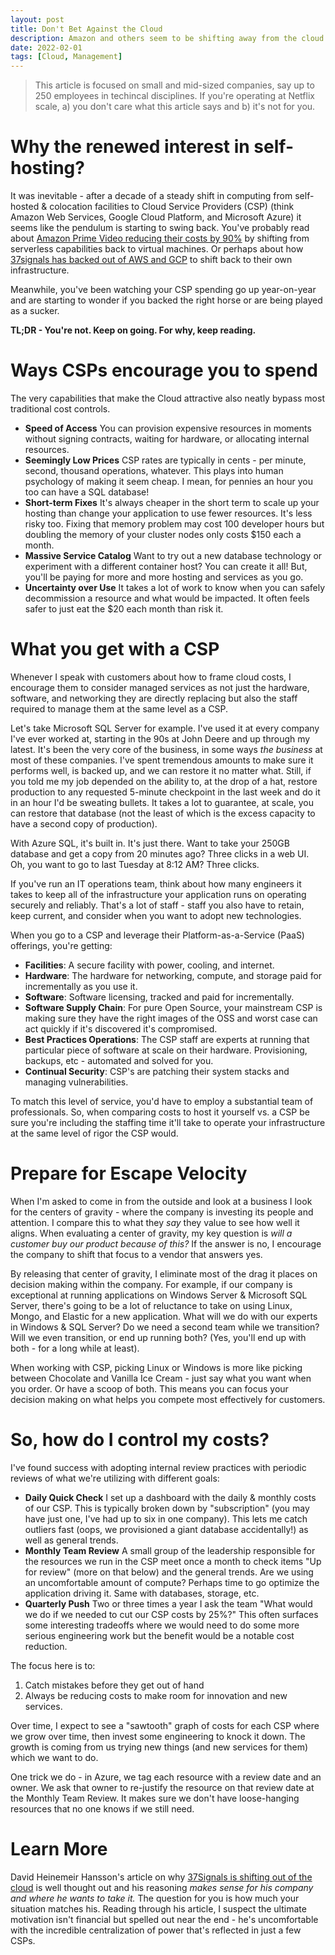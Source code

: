 ```yaml
---
layout: post
title: Don't Bet Against the Cloud
description: Amazon and others seem to be shifting away from the cloud to self-hosted, owned hardware in data centers - what's going on?
date: 2022-02-01
tags: [Cloud, Management]
---
```


> This article is focused on small and mid-sized companies, say up to 250 employees in techincal disciplines. If you're operating at Netflix scale, a) you don't care what this article says and b) it's not for you.

# Why the renewed interest in self-hosting?

It was inevitable - after a decade of a steady shift in computing from self-hosted & colocation facilities to Cloud Service Providers (CSP) (think Amazon Web Services, Google Cloud Platform, and Microsoft Azure) it seems like the pendulum is starting to swing back.  You've probably read about [Amazon Prime Video reducing their costs by 90%](https://www.primevideotech.com/video-streaming/scaling-up-the-prime-video-audio-video-monitoring-service-and-reducing-costs-by-90) by shifting from serverless capabilities back to virtual machines. Or perhaps about how [37signals has backed out of AWS and GCP](https://world.hey.com/dhh/why-we-re-leaving-the-cloud-654b47e0) to shift back to their own infrastructure.  

Meanwhile, you've been watching your CSP spending go up year-on-year and are starting to wonder if you backed the right horse or are being played as a sucker.

**TL;DR - You're not.  Keep on going.  For why, keep reading.**

# Ways CSPs encourage you to spend

The very capabilities that make the Cloud attractive also neatly bypass most traditional cost controls.

* **Speed of Access** You can provision expensive resources in moments without signing contracts, waiting for hardware, or allocating internal resources.
* **Seemingly Low Prices** CSP rates are typically in cents - per minute, second, thousand operations, whatever.  This plays into human psychology of making it seem cheap. I mean, for pennies an hour you too can have a SQL database!
* **Short-term Fixes** It's always cheaper in the short term to scale up your hosting than change your application to use fewer resources.  It's less risky too.  Fixing that memory problem may cost 100 developer hours but doubling the memory of your cluster nodes only costs $150 each a month.
* **Massive Service Catalog** Want to try out a new database technology or experiment with a different container host? You can create it all! But, you'll be paying for more and more hosting and services as you go.
* **Uncertainty over Use** It takes a lot of work to know when you can safely decommission a resource and what would be impacted.  It often feels safer to just eat the $20 each month than risk it.

# What you get with a CSP

Whenever I speak with customers about how to frame cloud costs, I encourage them to consider managed services as not just the hardware, software, and networking they are directly replacing but also the staff required to manage them at the same level as a CSP.

Let's take Microsoft SQL Server for example.  I've used it at every company I've ever worked at, starting in the 90s at John Deere and up through my latest.  It's been the very core of the business, in some ways *the business* at most of these companies.  I've spent tremendous amounts to make sure it performs well, is backed up, and we can restore it no matter what.  Still, if you told me my job depended on the ability to, at the drop of a hat, restore production to any requested 5-minute checkpoint in the last week and do it in an hour I'd be sweating bullets.  It takes a lot to guarantee, at scale, you can restore that database (not the least of which is the excess capacity to have a second copy of production).

With Azure SQL, it's built in.  It's just there.  Want to take your 250GB database and get a copy from 20 minutes ago?  Three clicks in a web UI.  Oh, you want to go to last Tuesday at 8:12 AM?  Three clicks.

If you've run an IT operations team, think about how many engineers it takes to keep all of the infrastructure your application runs on operating securely and reliably.  That's a lot of staff - staff you also have to retain, keep current, and consider when you want to adopt new technologies.

When you go to a CSP and leverage their Platform-as-a-Service (PaaS) offerings, you're getting:

* **Facilities**: A secure facility with power, cooling, and internet.
* **Hardware**: The hardware for networking, compute, and storage paid for incrementally as you use it.
* **Software**: Software licensing, tracked and paid for incrementally.  
* **Software Supply Chain**: For pure Open Source, your mainstream CSP is making sure they have the right images of the OSS and worst case can act quickly if it's discovered it's compromised.  
* **Best Practices Operations**: The CSP staff are experts at running that particular piece of software at scale on their hardware.  Provisioning, backups, etc - automated and solved for you.
* **Continual Security**: CSP's are patching their system stacks and managing vulnerabilities.

To match this level of service, you'd have to employ a substantial team of professionals.  So, when comparing costs to host it yourself vs. a CSP be sure you're including the staffing time it'll take to operate your infrastructure at the same level of rigor the CSP would.

# Prepare for Escape Velocity

When I'm asked to come in from the outside and look at a business I look for the centers of gravity - where the company is investing its people and attention.  I compare this to what they *say* they value to see how well it aligns.  When evaluating a center of gravity, my key question is _will a customer buy our product because of this?_  If the answer is no, I encourage the company to shift that focus to a vendor that answers yes.

By releasing that center of gravity, I eliminate most of the drag it places on decision making within the company.  For example, if our company is exceptional at running applications on Windows Server & Microsoft SQL Server, there's going to be a lot of reluctance to take on using Linux, Mongo, and Elastic for a new application.  What will we do with our experts in Windows & SQL Server?  Do we need a second team while we transition?  Will we even transition, or end up running both? (Yes, you'll end up with both - for a long while at least).  

When working with CSP, picking Linux or Windows is more like picking between Chocolate and Vanilla Ice Cream - just say what you want when you order.  Or have a scoop of both.  This means you can focus your decision making on what helps you compete most effectively for customers.

# So, how do I control my costs?

I've found success with adopting internal review practices with periodic reviews of what we're utilizing with different goals:

* **Daily Quick Check** I set up a dashboard with the daily & monthly costs of our CSP.  This is typically broken down by "subscription" (you may have just one, I've had up to six in one company).  This lets me catch outliers fast (oops, we provisioned a giant database accidentally!) as well as general trends.
* **Monthly Team Review** A small group of the leadership responsible for the resources we run in the CSP meet once a month to check items "Up for review" (more on that below) and the general trends.  Are we using an uncomfortable amount of compute?  Perhaps time to go optimize the application driving it.  Same with databases, storage, etc.
* **Quarterly Push** Two or three times a year I ask the team "What would we do if we needed to cut our CSP costs by 25%?"  This often surfaces some interesting tradeoffs where we would need to do some more serious engineering work but the benefit would be a notable cost reduction.

The focus here is to:

1. Catch mistakes before they get out of hand
2. Always be reducing costs to make room for innovation and new services.

Over time, I expect to see a "sawtooth" graph of costs for each CSP where we grow over time, then invest some engineering to knock it down.  The growth is coming from us trying new things (and new services for them) which we want to do.

One trick we do - in Azure, we tag each resource with a review date and an owner.  We ask that owner to re-justify the resource on that review date at the Monthly Team Review.  It makes sure we don't have loose-hanging resources that no one knows if we still need.

# Learn More

David Heinemeir Hansson's article on why [37Signals is shifting out of the cloud](https://world.hey.com/dhh/why-we-re-leaving-the-cloud-654b47e0) is well thought out and his reasoning _makes sense for his company and where he wants to take it._ The question for you is how much your situation matches his.  Reading through his article, I suspect the ultimate motivation isn't financial but spelled out near the end - he's uncomfortable with the incredible centralization of power that's reflected in just a few CSPs.
